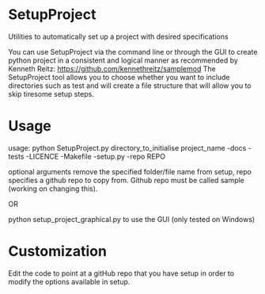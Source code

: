# SetupProject
Utilities to automatically set up a project with desired specifications

You can use SetupProject via the command line or through the GUI to create python project in a consistent and logical manner as recommended by Kenneth Reitz: https://github.com/kennethreitz/samplemod
The SetupProject tool allows you to choose whether you want to include directories such as test and will create a file structure that will allow you to skip tiresome setup steps.

# Usage
usage:
python SetupProject.py directory_to_initialise project_name -docs -tests -LICENCE -Makefile -setup.py -repo REPO

optional arguments remove the specified folder/file name from setup, repo specifies a github repo to copy from. Github repo must be called sample (working on changing this).

OR

python setup_project_graphical.py to use the GUI (only tested on Windows)

# Customization
Edit the code to point at a gitHub repo that you have setup in order to modify the options available in setup.


